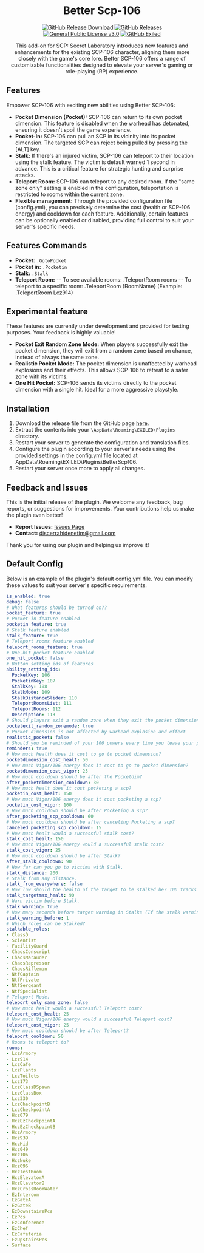 <h1 align="center">Better Scp-106</h1>
<div align="center">
<a href="https://github.com/MS-crew/BetterScp106/releases"><img src="https://img.shields.io/github/downloads/MS-crew/BetterScp106/total?style=for-the-badge&logo=githubactions&label=Downloads" href="https://github.com/MS-crew/BetterScp106/releases" alt="GitHub Release Download"></a>
<a href="https://github.com/MS-crew/BetterScp106/releases"><img src="https://img.shields.io/badge/Build-2.6.4-brightgreen?style=for-the-badge&logo=gitbook" href="https://github.com/MS-crew/BetterScp106/releases" alt="GitHub Releases"></a>
<a href="https://github.com/MS-crew/BetterScp106/blob/master/LICENSE"><img src="https://img.shields.io/badge/Licence-GNU_3.0-blue?style=for-the-badge&logo=gitbook" href="https://github.com/MS-crew/BetterScp106/blob/master/LICENSE" alt="General Public License v3.0"></a>
<a href="https://github.com/ExMod-Team/EXILED"><img src="https://img.shields.io/badge/Exiled-9.6.0-green?style=for-the-badge&logo=gitbook" href="https://github.com/ExMod-Team/EXILED" alt="GitHub Exiled"></a>


This add-on for SCP: Secret Laboratory introduces new features and enhancements for the existing SCP-106 character, aligning them more closely with the game's core lore. Better SCP-106 offers a range of customizable functionalities designed to elevate your server's gaming or role-playing (RP) experience.
</div>

## Features
Empower SCP-106 with exciting new abilities using Better SCP-106:
- **Pocket Dimension (Pocket):** SCP-106 can return to its own pocket dimension. This feature is disabled when the warhead has detonated, ensuring it doesn't spoil the game experience.
- **Pocket-in:** SCP-106 can pull an SCP in its vicinity into its pocket dimension. The targeted SCP can reject being pulled by pressing the [ALT] key.
- **Stalk:** If there's an injured victim, SCP-106 can teleport to their location using the stalk feature. The victim is default warned 1 second in advance. This is a critical feature for strategic hunting and surprise attacks.
- **Teleport Room:** SCP-106 can teleport to any desired room. If the "same zone only" setting is enabled in the configuration, teleportation is restricted to rooms within the current zone.
- **Flexible management:** Through the provided configuration file (config.yml), you can precisely determine the cost (health or SCP-106 energy) and cooldown for each feature. Additionally, certain features can be optionally enabled or disabled, providing full control to suit your server's specific needs.

## Features Commands 
- **Pocket:** `.GotoPocket`
- **Pocket in:** `.Pocketin`
- **Stalk:** `.Stalk`
- **Teleport Room:**
 -- To see available rooms: .TeleportRoom rooms
 -- To teleport to a specific room: .TeleportRoom {RoomName} (Example: .TeleportRoom Lcz914)

## Experimental feature
These features are currently under development and provided for testing purposes. Your feedback is highly valuable!

- **Pocket Exit Random Zone Mode:** When players successfully exit the pocket dimension, they will exit from a random zone based on chance, instead of always the same zone.
- **Realistic Pocket Mode:**  The pocket dimension is unaffected by warhead explosions and their effects. This allows SCP-106 to retreat to a safer zone with its victims.
- **One Hit Pocket:** SCP-106 sends its victims directly to the pocket dimension with a single hit. Ideal for a more aggressive playstyle.

## Installation

1. Download the release file from the GitHub page [here](https://github.com/MS-crew/BetterScp106/releases).
2. Extract the contents into your `\AppData\Roaming\EXILED\Plugins` directory.
3. Restart your server to generate the configuration and translation files.
4. Configure the plugin according to your server's needs using the provided settings in the config.yml file located at AppData\Roaming\EXILED\Plugins\BetterScp106.
5. Restart your server once more to apply all changes.

## Feedback and Issues

This is the initial release of the plugin. We welcome any feedback, bug reports, or suggestions for improvements. Your contributions help us make the plugin even better!

- **Report Issues:** [Issues Page](https://github.com/MS-crew/BetterScp106/issues)
- **Contact:** [discerrahidenetim@gmail.com](mailto:discerrahidenetim@gmail.com)

Thank you for using our plugin and helping us improve it!
## Default Config
Below is an example of the plugin's default config.yml file. You can modify these values to suit your server's specific requirements.
```yml
is_enabled: true
debug: false
# What features should be turned on??
pocket_feature: true
# Pocket-in feature enabled
pocketin_feature: true
# Stalk feature enabled
stalk_feature: true
# Teleport rooms feature enabled
teleport_rooms_feature: true
# One-hit pocket feature enabled
one_hit_pocket: false
# Button setting ids of features
ability_setting_ids:
  PocketKey: 106
  PocketinKey: 107
  StalkKey: 108
  StalkMode: 109
  StalkDistanceSlider: 110
  TeleportRoomsList: 111
  TeleportRooms: 112
  Description: 113
# Should players exit a random zone when they exit the pocket dimension?
pocketexit_random_zonemode: true
# Pocket dimension is not affected by warhead explosion and effect
realistic_pocket: false
# Should you be reminded of your 106 powers every time you leave your pocket?
reminders: true
# How much health does it cost to go to pocket dimension?
pocketdimension_cost_healt: 50
# How much Vigor/106 energy does it cost to go to pocket dimension?
pocketdimension_cost_vigor: 25
# How much cooldown should be after the Pocketdim?
after_pocketdimension_cooldown: 30
# How much healt does it cost pocketing a scp?
pocketin_cost_healt: 150
# How much Vigor/106 energy does it cost pocketing a scp?
pocketin_cost_vigor: 100
# How much cooldown should be after Pocketing a scp?
after_pocketing_scp_cooldown: 60
# How much cooldown should be after canceling Pocketing a scp?
canceled_pocketing_scp_cooldown: 15
# How much healt would a successful stalk cost?
stalk_cost_healt: 150
# How much Vigor/106 energy would a successful stalk cost?
stalk_cost_vigor: 25
# How much cooldown should be after Stalk?
after_stalk_cooldown: 90
# How far can you go to victims with Stalk.
stalk_distance: 200
# Stalk from any distance.
stalk_from_everywhere: false
# How low should the health of the target to be stalked be? 106 tracks moribund targets, so the target to be stalked will be the one with the lowest health and the one you set. (if you want him to be able to stalk everyone, you can just write 101)
stalk_targetmax_healt: 90
# Warn victim before Stalk.
stalk_warning: true
# How many seconds before target warning in Stalks (If the stalk warning is on)
stalk_warning_before: 1
# Which roles can be Stalked?
stalkable_roles:
- ClassD
- Scientist
- FacilityGuard
- ChaosConscript
- ChaosMarauder
- ChaosRepressor
- ChaosRifleman
- NtfCaptain
- NtfPrivate
- NtfSergeant
- NtfSpecialist
# Teleport Mode.
teleport_only_same_zone: false
# How much healt would a successful Teleport cost?
teleport_cost_healt: 25
# How much Vigor/106 energy would a successful Teleport cost?
teleport_cost_vigor: 25
# How much cooldown should be after Teleport?
teleport_cooldown: 50
# Rooms to teleport to?
rooms:
- LczArmory
- Lcz914
- LczCafe
- LczPlants
- LczToilets
- Lcz173
- LczClassDSpawn
- LczGlassBox
- Lcz330
- LczCheckpointB
- LczCheckpointA
- Hcz079
- HczEzCheckpointA
- HczEzCheckpointB
- HczArmory
- Hcz939
- HczHid
- Hcz049
- Hcz106
- HczNuke
- Hcz096
- HczTestRoom
- HczElevatorA
- HczElevatorB
- HczCrossRoomWater
- EzIntercom
- EzGateA
- EzGateB
- EzDownstairsPcs
- EzPcs
- EzConference
- EzChef
- EzCafeteria
- EzUpstairsPcs
- Surface
```
